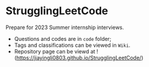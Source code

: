# StrugglingLeetCode

Prepare for 2023 Summer internship interviews.
+ Questions and codes are in ``code`` folder;
+ Tags and classifications can be viewed in ``Wiki``.
+ Repository page can be viewd at !(https://jiayingli0803.github.io/StrugglingLeetCode/)
